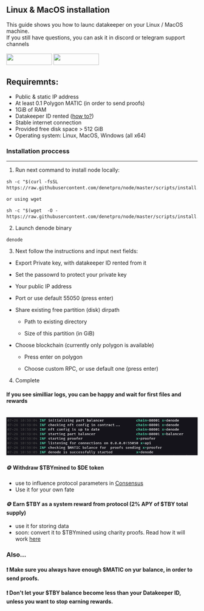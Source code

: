 Linux & MacOS installation 
------------------

This guide shows you how to launc datakeeper on your Linux / MacOS machine.\
If you still have questions, you can ask it in discord or telegram support channels\
</br><img src="https://img.shields.io/badge/Telegram-2CA5E0?style=for-the-badge&logo=telegram&logoColor=white" height="30" width="120"/> 
<img src="https://img.shields.io/badge/Discord-5865F2?style=for-the-badge&logo=discord&logoColor=white" height="30" width="120"/> 


## Requiremnts:
- Public & static IP address
- At least 0.1 Polygon MATIC (in order to send proofs)
- 1GiB of RAM
- Datakeeper ID rented ([how to?](./doc/getting_id.md))
- Stable internet connection
- Provided free disk space > 512 GiB
- Operating system: Linux, MacOS, Windows (all x64)

<!--
    Hello, this is step by step instruction on how to start your first DeNet Datakeeper node with Linux, and start earning money, providing your free disk space.
    First of all you should have Datakeeper ID created, watch how to do it in our last video, link will be down below.

    So, let's get started !
-->
### Installation proccess
------------------
<!--
    First, we should have node installed, so run this command. All commands will be also attached below.
--> 

1. Run next command to install node locally:

```console
sh -c "$(curl -fsSL https://raw.githubusercontent.com/denetpro/node/master/scripts/install.sh)"
```
    or using wget

```console
sh -c "$(wget  -O - https://raw.githubusercontent.com/denetpro/node/master/scripts/install.sh)"
```

2. Launch denode binary
```console
denode
```

3. Next follow the instructions and input next fields:

- Export Private key, with datakeeper ID rented from it

- Set the passowrd to protect your private key

- Your public IP address

- Port or use default 55050 (press enter)

- Share existing free partition (disk) dirpath

    - Path to existing directory

    - Size of this partition (in GiB)
- Choose blockchain (currently only polygon is available)

    - Press enter on polygon

    - Choose custom RPC, or use default one (press enter)


4. Complete


#### If you see similliar logs, you can be happy and wait for first files and rewards
</br><img src="imgs/start_logs.png" width="550"/>

#### 🪙 Withdraw $TBYmined to $DE token
- use to influence protocol parameters in [Consensus](https://consensus.denet.app/#welcome_to_consensus)
- Use it for your own fate

#### 🪙 Earn $TBY as a system reward from protocol  (2% APY of $TBY total supply)
- use it for storing data
- soon: convert it to $TBYmined using charity proofs. Read how it will work [here](https://medium.cojm/denetpro/denet-storage-protocol-v3-to-address-key-challenge-of-decentralization-f19b9041b0fa#:~:text=close%20the%20deposit.-,Charity%20Proof,-%3A%20The%20DeNet)

### Also...
#### ❗️ Make sure you always have enough $MATIC on yur balance, in order to send proofs.
#### ❗️ Don't let your $TBY balance become less than your Datakeeper ID, unless you want to stop earning rewards.
